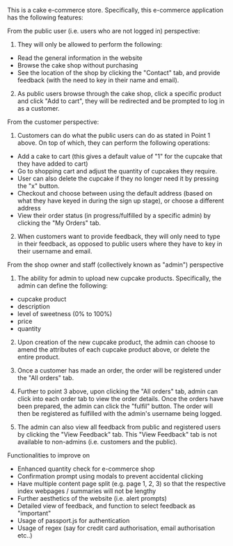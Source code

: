 This is a cake e-commerce store. Specifically, this e-commerce application has the following features:

From the public user (i.e. users who are not logged in) perspective:

1. They will only be allowed to perform the following:

- Read the general information in the website
- Browse the cake shop without purchasing
- See the location of the shop by clicking the "Contact" tab, and provide feedback (with the need to key in their name and email).

2. As public users browse through the cake shop, click a specific product and click "Add to cart", they will be redirected and be prompted to log in as a customer.


From the customer perspective:

1. Customers can do what the public users can do as stated in Point 1 above. On top of which, they can perform the following operations:

- Add a cake to cart (this gives a default value of "1" for the cupcake that they have added to cart)
- Go to shopping cart and adjust the quantity of cupcakes they require. 
- User can also delete the cupcake if they no longer need it by pressing the "x" button.
- Checkout and choose between using the default address (based on what they have keyed in during the sign up stage), or choose a different address
- View their order status (in progress/fulfilled by a specific admin) by clicking the "My Orders" tab.  

2. When customers want to provide feedback, they will only need to type in their feedback, as opposed to public users where they have to key in their username and email.

From the shop owner and staff (collectively known as "admin") perspective

1. The ability for admin to upload new cupcake products. Specifically, the admin can define the following:

- cupcake product
- description
- level of sweetness (0% to 100%)
- price
- quantity

2. Upon creation of the new cupcake product, the admin can choose to amend the attributes of each cupcake product above, or delete the entire product.

3. Once a customer has made an order, the order will be registered under the "All orders" tab. 

4. Further to point 3 above, upon clicking the "All orders" tab, admin can click into each order tab to view the order details. Once the orders have been prepared, the admin can click the "fulfil" button. The order will then be registered as fulfilled with the admin's username being logged.

5. The admin can also view all feedback from public and registered users by clicking the "View Feedback" tab. This "View Feedback" tab is not available to non-admins (i.e. customers and the public).


Functionalities to improve on

- Enhanced quantity check for e-commerce shop
- Confirmation prompt using modals to prevent accidental clicking
- Have multiple content page split (e.g. page 1, 2, 3) so that the respective index webpages / summaries will not be lengthy
- Further aesthetics of the website (i.e. alert prompts)
- Detailed view of feedback, and function to select feedback as "important"
- Usage of passport.js for authentication
- Usage of regex (say for credit card authorisation, email authorisation etc..)
